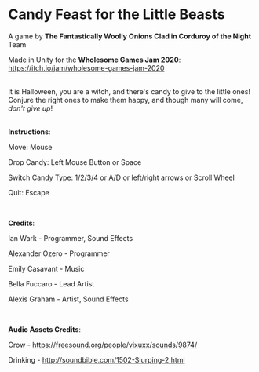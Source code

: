 # Candy Feast for the Little Beasts

A game by **The Fantastically Woolly Onions Clad in Corduroy of the Night** Team

Made in Unity for the **Wholesome Games Jam 2020**: https://itch.io/jam/wholesome-games-jam-2020
<br/><br/>

It is Halloween, you are a witch, and there's candy to give to the little ones! Conjure the right ones to make them happy, and though many will come, *don't give up*!
<br/><br/>

**Instructions**:

Move: Mouse

Drop Candy: Left Mouse Button or Space

Switch Candy Type: 1/2/3/4 or A/D or left/right arrows or Scroll Wheel

Quit: Escape

<br/>

**Credits**:

Ian Wark - Programmer, Sound Effects

Alexander Ozero - Programmer

Emily Casavant - Music

Bella Fuccaro - Lead Artist

Alexis Graham - Artist, Sound Effects

<br/>

**Audio Assets Credits**:

Crow - https://freesound.org/people/vixuxx/sounds/9874/

Drinking - http://soundbible.com/1502-Slurping-2.html
